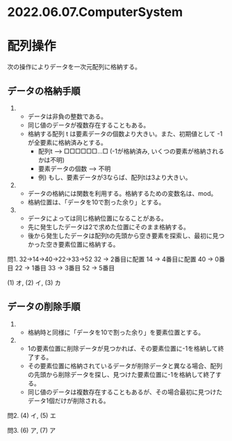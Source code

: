 # 2022.06.07.ComputerSystem
# 配列操作
次の操作によりデータを一次元配列に格納する。
## データの格納手順
1. - データは非負の整数である。
   - 同じ値のデータが複数存在することもある。
   - 格納する配列 t は要素データの個数より大きい。また、初期値として -1 が全要素に格納済みとする。
     - 配列t --> □□□□□□...□ (-1が格納済み, いくつの要素が格納されるかは不明)
     - 要素データの個数 --> 不明
     - 例) もし、要素データが3ならば、配列tは3より大きい。

2. - データの格納には関数を利用する。格納するための変数名は、mod。
   - 格納位置は、「データを10で割った余り」とする。

3. - データによっては同じ格納位置になることがある。
   - 先に発生したデータは2で求めた位置にそのまま格納する。
   - 後から発生したデータは配列tの先頭から空き要素を探索し、最初に見つかった空き要素位置に格納する。

問1. 32->14->40->22->33->52
32 -> 2番目に配置
14 -> 4番目に配置
40 -> 0番目
22 -> 1番目
33 -> 3番目
52 -> 5番目

(1) オ, (2) イ, (3) カ

## データの削除手順
1. - 格納時と同様に「データを10で割った余り」を要素位置とする。

2. - 1の要素位置に削除データが見つかれば、その要素位置に-1を格納して終了する。
   - その要素位置に格納されているデータが削除データと異なる場合、配列の先頭から削除データを探し、見つけた要素位置に-1を格納して終了する。
   - 同じ値のデータは複数存在することもあるが、その場合最初に見つけたデータ1個だけが削除される。

問2. (4) イ, (5) エ

問3. (6) ア, (7) ア
